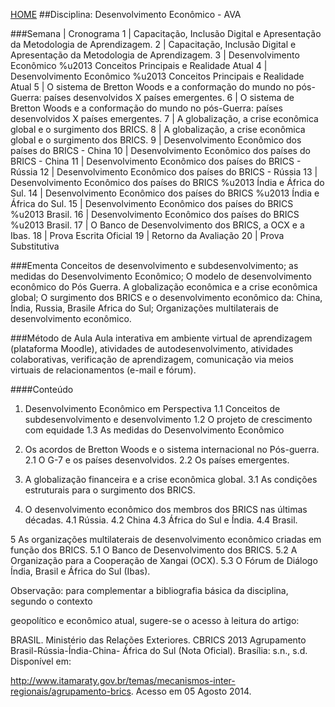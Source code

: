 [HOME](https://github.com/lucastafarelbs/Ensino-Superior-de-Informatica-GRATUITO) 
##Disciplina: Desenvolvimento Econômico - AVA

###Semana | Cronograma
1	| Capacitação, Inclusão Digital e Apresentação da Metodologia de Aprendizagem.
2	| Capacitação, Inclusão Digital e Apresentação da Metodologia de Aprendizagem.
3	| Desenvolvimento Econômico %u2013 Conceitos Principais e Realidade Atual
4	| Desenvolvimento Econômico %u2013 Conceitos Principais e Realidade Atual
5	| O sistema de Bretton Woods e a conformação do mundo no pós-Guerra: países desenvolvidos X países emergentes.
6	| O sistema de Bretton Woods e a conformação do mundo no pós-Guerra: países desenvolvidos X países emergentes.
7	| A globalização, a crise econômica global e o surgimento dos BRICS.
8	| A globalização, a crise econômica global e o surgimento dos BRICS.
9	| Desenvolvimento Econômico dos países do BRICS - China
10	| Desenvolvimento Econômico dos países do BRICS - China
11	| Desenvolvimento Econômico dos países do BRICS - Rússia
12	| Desenvolvimento Econômico dos países do BRICS - Rússia
13	| Desenvolvimento Econômico dos países do BRICS %u2013 Índia e África do Sul.
14	| Desenvolvimento Econômico dos países do BRICS %u2013 Índia e África do Sul.
15	| Desenvolvimento Econômico dos países do BRICS %u2013 Brasil.
16	| Desenvolvimento Econômico dos países do BRICS %u2013 Brasil.
17	| O Banco de Desenvolvimento dos BRICS, a OCX e a Ibas.
18	| Prova Escrita Oficial
19	| Retorno da Avaliação
20	| Prova Substitutiva

###Ementa
Conceitos de desenvolvimento e subdesenvolvimento; as medidas do Desenvolvimento Econômico; O modelo de desenvolvimento econômico do Pós Guerra. A globalização econômica e a crise econômica global; O surgimento dos BRICS e o desenvolvimento econômico da: China, Índia, Russia, Brasile Africa do Sul; Organizações multilaterais de desenvolvimento econômico.

###Método de Aula
Aula interativa em ambiente virtual de aprendizagem (plataforma Moodle), atividades de autodesenvolvimento, atividades colaborativas, verificação de aprendizagem, comunicação via 
meios virtuais de relacionamentos (e-mail e fórum).

####Conteúdo
1. Desenvolvimento Econômico em Perspectiva
1.1 Conceitos de subdesenvolvimento e desenvolvimento
1.2 O projeto de crescimento com equidade
1.3 As medidas do Desenvolvimento Econômico

2. Os acordos de Bretton Woods e o sistema internacional no Pós-guerra.
2.1 O G-7 e os países desenvolvidos.
2.2 Os países emergentes.

3. A globalização financeira e a crise econômica global.
3.1 As condições estruturais para o surgimento dos BRICS.

4. O desenvolvimento econômico dos membros dos BRICS nas últimas décadas.
4.1 Rússia.
4.2 China
4.3 África do Sul e Índia.
4.4 Brasil.

5 As organizações multilaterais de desenvolvimento econômico criadas em função dos BRICS.
5.1 O Banco de Desenvolvimento dos BRICS.
5.2 A Organização para a Cooperação de Xangai (OCX).
5.3 O Fórum de Diálogo Índia, Brasil e África do Sul (Ibas).

Observação: para complementar a bibliografia básica da disciplina, segundo o contexto

geopolítico e econômico atual, sugere-se o acesso à leitura do artigo:

BRASIL. Ministério das Relações Exteriores. CBRICS 2013 Agrupamento Brasil-Rússia-Índia-China- África do Sul (Nota Oficial). Brasília: s.n., s.d. Disponível em:

http://www.itamaraty.gov.br/temas/mecanismos-inter-regionais/agrupamento-brics. Acesso em 05 Agosto 2014.